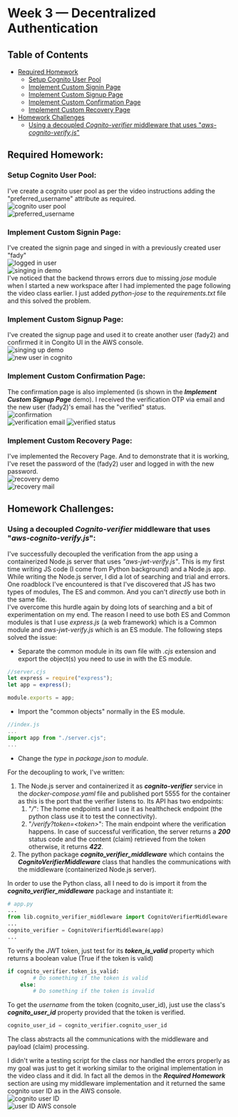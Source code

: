 # Week 3 — Decentralized Authentication

## Table of Contents

- [Required Homework](#required-homework)
  - [Setup Cognito User Pool](#setup-cognito-user-pool)
  - [Implement Custom Signin Page](#implement-custom-signin-page)
  - [Implement Custom Signup Page](#implement-custom-signup-page)
  - [Implement Custom Confirmation Page](#implement-custom-confirmation-page)
  - [Implement Custom Recovery Page](#implement-custom-recovery-page)
- [Homework Challenges](#homework-challenges)
  - [Using a decoupled _Cognito-verifier_ middleware that uses "_aws-cognito-verify.js_"](#using-a-decoupled-cognito-verifier-middleware-that-uses-aws-cognito-verifyjs)

## Required Homework:

### Setup Cognito User Pool:

I've create a cognito user pool as per the video instructions adding the "preferred_username" attribute as required.  
![cognito user pool](assests/week03/hwreq-0101-cognito-user-pool.png)  
![preferred_username](assests/week03/hwreq-0102-cognito-user-pool.png)

### Implement Custom Signin Page:

I've created the signin page and singed in with a previously created user "fady"  
![logged in user](assests/week03/hwreq-0201-singin.png)  
![singing in demo](assests/week03/hwreq-0202-singin.gif)  
I've noticed that the backend throws errors due to missing _jose_ module when I started a new workspace after I had implemented the page following the video class earlier. I just added _python-jose_ to the _requirements.txt_ file and this solved the problem.

### Implement Custom Signup Page:

I've created the signup page and used it to create another user (fady2) and confirmed it in Congito UI in the AWS console.  
![singing up demo](assests/week03/hwreq-0301-singup.gif)  
![new user in cognito](assests/week03/hwreq-0302-singup.png)

### Implement Custom Confirmation Page:

The confirmation page is also implemented (is shown in the **_Implement Custom Signup Page_** demo). I received the verification OTP via email and the new user (fady2)'s email has the "verified" status.  
![confirmation](assests/week03/hwreq-0401-confirmation.gif)  
![verification email](assests/week03/hwreq-0402-confirmation.png)
![verified status](assests/week03/hwreq-0403-confirmation.png)

### Implement Custom Recovery Page:

I've implemented the Recovery Page. And to demonstrate that it is working, I've reset the password of the (fady2) user and logged in with the new password.  
![recovery demo](assests/week03/hwreq-0501-recovery.gif)  
![recovery mail](assests/week03/hwreq-0502-recovery.png)

## Homework Challenges:

### Using a decoupled _Cognito-verifier_ middleware that uses "_aws-cognito-verify.js_":

I've successfully decoupled the verification from the app using a containerized Node.js server that uses _"aws-jwt-verify.js"_. This is my first time writing JS code (I come from Python background) and a Node.js app. While writing the Node.js server, I did a lot of searching and trial and errors. One roadblock I've encountered is that I've discovered that JS has two types of modules, The ES and common. And you can't _directly_ use both in the same file.  
I've overcome this hurdle again by doing lots of searching and a bit of experimentation on my end. The reason I need to use both ES and Common modules is that I use _express.js_ (a web framework) which is a Common module and _aws-jwt-verify.js_ which is an ES module. The following steps solved the issue:

- Separate the common module in its own file with _.cjs_ extension and export the object(s) you need to use in with the ES module.

```javascript
//server.cjs
let express = require("express");
let app = express();

module.exports = app;
```

- Import the "common objects" normally in the ES module.

```javascript
//index.js
...
import app from "./server.cjs";
...
```

- Change the _type_ in _package.json_ to _module_.

For the decoupling to work, I've written:

1. The Node.js server and containerized it as **_cognito-verifier_** service in the _docker-compose.yaml_ file and published port 5555 for the container as this is the port that the verifier listens to. Its API has two endpoints:
   1. "_/_": The home endpoints and I use it as healthcheck endpoint (the python class use it to test the connectivity).
   2. "_/verify?token=\<token\>_": The main endpoint where the verification happens. In case of successful verification, the server returns a **_200_** status code and the content (claim) retrieved from the token otherwise, it returns **_422_**.
2. The python package **_cognito_verifier_middleware_** which contains the **_CognitoVerifierMiddleware_** class that handles the communications with the middleware (containerized Node.js server).

In order to use the Python class, all I need to do is import it from the **_cognito_verifier_middleware_** package and instantiate it:

```python
# app.py
...
from lib.cognito_verifier_middleware import CognitoVerifierMiddleware
...
cognito_verifier = CognitoVerifierMiddleware(app)
...
```

To verify the JWT token, just test for its **_token_is_valid_** property which returns a boolean value (True if the token is valid)

```python
if cognito_verifier.token_is_valid:
        # Do something if the token is valid
    else:
        # Do something if the token is invalid
```

To get the _username_ from the token (cognito_user_id), just use the class's **_cognito_user_id_** property provided that the token is verified.

```python
cognito_user_id = cognito_verifier.cognito_user_id
```

The class abstracts all the communications with the middleware and payload (claim) processing.

I didn't write a testing script for the class nor handled the errors properly as my goal was just to get it working similar to the original implementation in the video class and it did. In fact all the demos in the **_Required Homework_** section are using my middleware implementation and it returned the same cognito user ID as in the AWS console.  
![cognito user ID](assests/week03/hwch-0101-verify.gif)  
![user ID AWS console](assests/week03/hwch-0102-verify.png)

